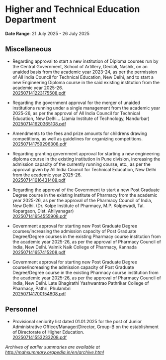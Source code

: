 # Higher and Technical Education Department

**Date Range**: 21 July 2025 - 26 July 2025


## Miscellaneous
- Regarding approval to start a new institution of Diploma courses run by the Central Government, School of Artillery, Deolali, Nashik, on an unaided basis from the academic year 2023-24, as per the permission of All India Council for Technical Education, New Delhi, and to start a new Engineering Diploma course in the said existing institution from the academic year 2025-26.\
  [202507141223175508.pdf](https://gr.maharashtra.gov.in/Site/Upload/Government%20Resolutions/English/202507141223175508.pdf)

- Regarding the government approval for the merger of unaided institutions running under a single management from the academic year 2025-26, as per the approval of All India Council for Technical Education, New Delhi... (Jamia Institute of Technology, Nandurbar)\
  [202507141620365108.pdf](https://gr.maharashtra.gov.in/Site/Upload/Government%20Resolutions/English/202507141620365108.pdf)

- Amendments to the fees and prize amounts for childrens drawing competitions, as well as guidelines for organizing competitions.\
  [202507141759296308.pdf](https://gr.maharashtra.gov.in/Site/Upload/Government%20Resolutions/English/202507141759296308.pdf)

- Regarding granting government approval for starting a new engineering diploma course in the existing institution in Pune division, increasing the admission capacity of the currently running course, etc., as per the approval given by All India Council for Technical Education, New Delhi from the academic year 2025-26.\
  [202507141616431408.pdf](https://gr.maharashtra.gov.in/Site/Upload/Government%20Resolutions/English/202507141616431408.pdf)

- Regarding the approval of the Government to start a new Post Graduate Degree course in the existing Institute of Pharmacy from the academic year 2025-26, as per the approval of the Pharmacy Council of India, New Delhi. (Dr. Kolpe Institute of Pharmacy, M.P. Kolpewadi, Tal. Kopargaon, Dist. Ahilyanagar)\
  [202507141654555908.pdf](https://gr.maharashtra.gov.in/Site/Upload/Government%20Resolutions/English/202507141654555908.pdf)

- Government approval for starting new Post Graduate Degree courses/increasing the admission capacity of Post Graduate Degree/Degree courses in the existing Pharmacy course institution from the academic year 2025-26, as per the approval of Pharmacy Council of India, New Delhi. Valmik Naik College of Pharmacy, Kannada\
  [202507141657415208.pdf](https://gr.maharashtra.gov.in/Site/Upload/Government%20Resolutions/English/202507141657415208.pdf)

- Government approval for starting new Post Graduate Degree course/increasing the admission capacity of Post Graduate Degree/Degree course in the existing Pharmacy course institution from the academic year 2025-26, as per the approval of Pharmacy Council of India, New Delhi. Late Bhagirathi Yashwantrao Pathrikar College of Pharmacy, Pathri, Phulambri\
  [202507141700154808.pdf](https://gr.maharashtra.gov.in/Site/Upload/Government%20Resolutions/English/202507141700154808.pdf)

## Personnel
- Provisional seniority list dated 01.01.2025 for the post of Junior Administrative Officer/Manager/Director, Group-B on the establishment of Directorate of Higher Education.\
  [202507141553233208.pdf](https://gr.maharashtra.gov.in/Site/Upload/Government%20Resolutions/English/202507141553233208.pdf)


*Archives of earlier summaries are available at http://mahsummary.orgpedia.in/en/archive.html*